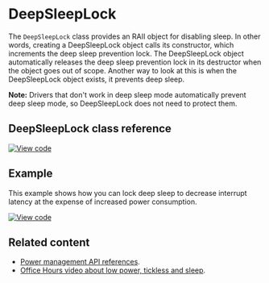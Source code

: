 # DeepSleepLock

The `DeepSleepLock` class provides an RAII object for disabling sleep. In other words, creating a DeepSleepLock object calls its constructor, which increments the deep sleep prevention lock. The DeepSleepLock object automatically releases the deep sleep prevention lock in its destructor when the object goes out of scope. Another way to look at this is when the DeepSleepLock object exists, it prevents deep sleep.

<span class="notes">**Note:** Drivers that don't work in deep sleep mode automatically prevent deep sleep mode, so DeepSleepLock does not need to protect them.</span>

## DeepSleepLock class reference

[![View code](https://www.mbed.com/embed/?type=library)](https://os.mbed.com/docs/mbed-os/6.0.0-preview/mbed-os-api-doxy/classmbed_1_1_deep_sleep_lock.html)

## Example

This example shows how you can lock deep sleep to decrease interrupt latency at the expense of increased power consumption.

[![View code](https://www.mbed.com/embed/?url=https://github.com/ARMmbed/mbed-os-examples-docs_only/blob/master/APIs_Platform/DeepSleepLock_Example_1/)](https://github.com/ARMmbed/mbed-os-examples-docs_only/blob/master/APIs_Platform/DeepSleepLock_Example_1/main.cpp)

## Related content

- [Power management API references](power-management-sleep.html).
- [Office Hours video about low power, tickless and sleep](https://www.youtube.com/watch?v=OFfOlBaegdg).
